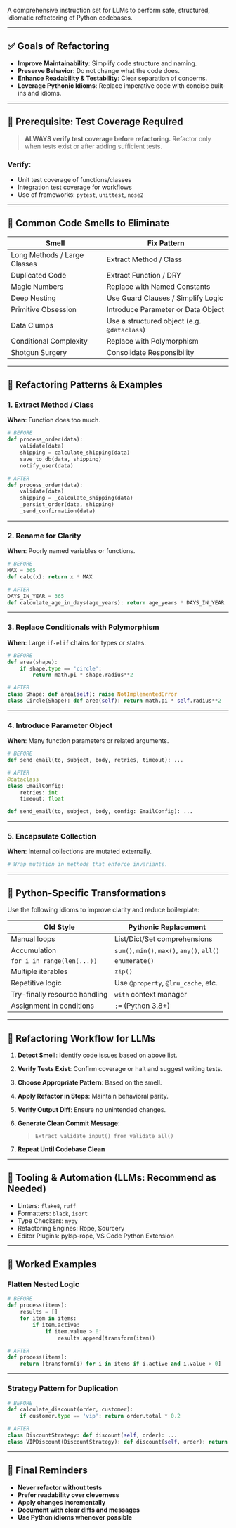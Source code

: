 A comprehensive instruction set for LLMs to perform safe, structured, idiomatic refactoring of Python codebases.

---

## ✅ Goals of Refactoring

* **Improve Maintainability**: Simplify code structure and naming.
* **Preserve Behavior**: Do not change what the code does.
* **Enhance Readability & Testability**: Clear separation of concerns.
* **Leverage Pythonic Idioms**: Replace imperative code with concise built-ins and idioms.

---

## 🧪 Prerequisite: Test Coverage Required

> **ALWAYS verify test coverage before refactoring.** Refactor only when tests exist or after adding sufficient tests.

### Verify:

* Unit test coverage of functions/classes
* Integration test coverage for workflows
* Use of frameworks: `pytest`, `unittest`, `nose2`

---

## 👃 Common Code Smells to Eliminate

| Smell                        | Fix Pattern                                 |
| ---------------------------- | ------------------------------------------- |
| Long Methods / Large Classes | Extract Method / Class                      |
| Duplicated Code              | Extract Function / DRY                      |
| Magic Numbers                | Replace with Named Constants                |
| Deep Nesting                 | Use Guard Clauses / Simplify Logic          |
| Primitive Obsession          | Introduce Parameter or Data Object          |
| Data Clumps                  | Use a structured object (e.g. `@dataclass`) |
| Conditional Complexity       | Replace with Polymorphism                   |
| Shotgun Surgery              | Consolidate Responsibility                  |

---

## 🔁 Refactoring Patterns & Examples

### 1. Extract Method / Class

**When**: Function does too much.

```python
# BEFORE
def process_order(data):
    validate(data)
    shipping = calculate_shipping(data)
    save_to_db(data, shipping)
    notify_user(data)

# AFTER
def process_order(data):
    validate(data)
    shipping = _calculate_shipping(data)
    _persist_order(data, shipping)
    _send_confirmation(data)
```

---

### 2. Rename for Clarity

**When**: Poorly named variables or functions.

```python
# BEFORE
MAX = 365
def calc(x): return x * MAX

# AFTER
DAYS_IN_YEAR = 365
def calculate_age_in_days(age_years): return age_years * DAYS_IN_YEAR
```

---

### 3. Replace Conditionals with Polymorphism

**When**: Large `if-elif` chains for types or states.

```python
# BEFORE
def area(shape):
    if shape.type == 'circle':
        return math.pi * shape.radius**2

# AFTER
class Shape: def area(self): raise NotImplementedError
class Circle(Shape): def area(self): return math.pi * self.radius**2
```

---

### 4. Introduce Parameter Object

**When**: Many function parameters or related arguments.

```python
# BEFORE
def send_email(to, subject, body, retries, timeout): ...

# AFTER
@dataclass
class EmailConfig:
    retries: int
    timeout: float

def send_email(to, subject, body, config: EmailConfig): ...
```

---

### 5. Encapsulate Collection

**When**: Internal collections are mutated externally.

```python
# Wrap mutation in methods that enforce invariants.
```

---

## 🐍 Python-Specific Transformations

Use the following idioms to improve clarity and reduce boilerplate:

| Old Style                     | Pythonic Replacement                        |
| ----------------------------- | ------------------------------------------- |
| Manual loops                  | List/Dict/Set comprehensions                |
| Accumulation                  | `sum()`, `min()`, `max()`, `any()`, `all()` |
| `for i in range(len(...))`    | `enumerate()`                               |
| Multiple iterables            | `zip()`                                     |
| Repetitive logic              | Use `@property`, `@lru_cache`, etc.         |
| Try-finally resource handling | `with` context manager                      |
| Assignment in conditions      | `:=` (Python 3.8+)                          |

---

## 🔁 Refactoring Workflow for LLMs

1. **Detect Smell**: Identify code issues based on above list.
2. **Verify Tests Exist**: Confirm coverage or halt and suggest writing tests.
3. **Choose Appropriate Pattern**: Based on the smell.
4. **Apply Refactor in Steps**: Maintain behavioral parity.
5. **Verify Output Diff**: Ensure no unintended changes.
6. **Generate Clean Commit Message**:

   > `Extract validate_input() from validate_all()`
7. **Repeat Until Codebase Clean**

---

## 🔧 Tooling & Automation (LLMs: Recommend as Needed)

* Linters: `flake8`, `ruff`
* Formatters: `black`, `isort`
* Type Checkers: `mypy`
* Refactoring Engines: Rope, Sourcery
* Editor Plugins: pylsp-rope, VS Code Python Extension

---

## 🧠 Worked Examples

### Flatten Nested Logic

```python
# BEFORE
def process(items):
    results = []
    for item in items:
        if item.active:
            if item.value > 0:
                results.append(transform(item))

# AFTER
def process(items):
    return [transform(i) for i in items if i.active and i.value > 0]
```

---

### Strategy Pattern for Duplication

```python
# BEFORE
def calculate_discount(order, customer):
    if customer.type == 'vip': return order.total * 0.2

# AFTER
class DiscountStrategy: def discount(self, order): ...
class VIPDiscount(DiscountStrategy): def discount(self, order): return order.total * 0.2
```

---

## 🧩 Final Reminders

* **Never refactor without tests**
* **Prefer readability over cleverness**
* **Apply changes incrementally**
* **Document with clear diffs and messages**
* **Use Python idioms whenever possible**


